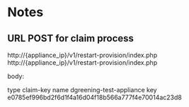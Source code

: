 
# Notes


## URL POST for claim process 

http://{appliance_ip}/v1/restart-provision/index.php
http://{appliance_ip}/v1/restart-provision/index.php

body:

type	claim-key
name	dgreening-test-appliance
key	e0785ef996bd2f6d1f4a16d04f18b566a777f4e70014ac23d8

